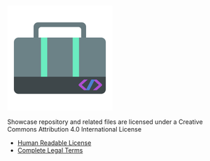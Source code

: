 ![project-poster][poster]

[poster]:https://raw.githubusercontent.com/ymz-rocks/emblems/master/showcase/logo.png "Showcase repository"

Showcase repository and related files are licensed under a Creative Commons Attribution 4.0 International License

* [Human Readable License](http://creativecommons.org/licenses/by/4.0/)
* [Complete Legal Terms](http://creativecommons.org/licenses/by/4.0/legalcode)



